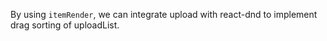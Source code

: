 By using `itemRender`, we can integrate upload with react-dnd to implement drag sorting of uploadList.